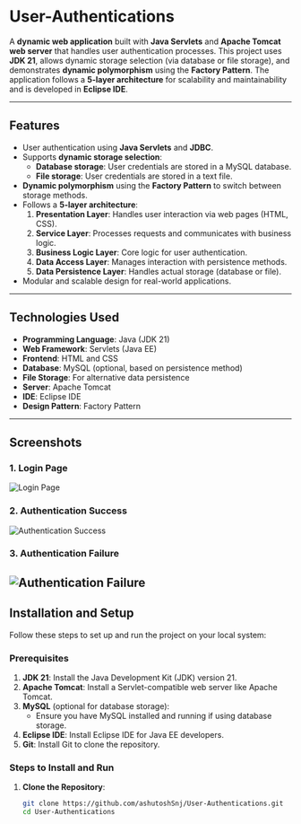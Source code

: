 # User-Authentications

A **dynamic web application** built with **Java Servlets** and **Apache Tomcat web server** that handles user authentication processes.
This project uses **JDK 21**, allows dynamic storage selection (via database or file storage), and demonstrates **dynamic polymorphism** using the **Factory Pattern**. 
The application follows a **5-layer architecture** for scalability and maintainability and is developed in **Eclipse IDE**.

---

## Features

- User authentication using **Java Servlets** and **JDBC**.
- Supports **dynamic storage selection**:
  - **Database storage**: User credentials are stored in a MySQL database.
  - **File storage**: User credentials are stored in a text file.
- **Dynamic polymorphism** using the **Factory Pattern** to switch between storage methods.
- Follows a **5-layer architecture**:
  1. **Presentation Layer**: Handles user interaction via web pages (HTML, CSS).
  2. **Service Layer**: Processes requests and communicates with business logic.
  3. **Business Logic Layer**: Core logic for user authentication.
  4. **Data Access Layer**: Manages interaction with persistence methods.
  5. **Data Persistence Layer**: Handles actual storage (database or file).
- Modular and scalable design for real-world applications.

---

## Technologies Used

- **Programming Language**: Java (JDK 21)
- **Web Framework**: Servlets (Java EE)
- **Frontend**: HTML and CSS
- **Database**: MySQL (optional, based on persistence method)
- **File Storage**: For alternative data persistence
- **Server**: Apache Tomcat
- **IDE**: Eclipse IDE
- **Design Pattern**: Factory Pattern

---

## Screenshots
### 1. Login Page
![Login Page](webapp/login_page.png)

### 2. Authentication Success
![Authentication Success](webapp/Successfully_login.png)

### 3. Authentication Failure
![Authentication Failure](webapp/not_login.png)
---

## Installation and Setup

Follow these steps to set up and run the project on your local system:

### Prerequisites

1. **JDK 21**: Install the Java Development Kit (JDK) version 21.
2. **Apache Tomcat**: Install a Servlet-compatible web server like Apache Tomcat.
3. **MySQL** (optional for database storage):
   - Ensure you have MySQL installed and running if using database storage.
4. **Eclipse IDE**: Install Eclipse IDE for Java EE developers.
5. **Git**: Install Git to clone the repository.

### Steps to Install and Run

1. **Clone the Repository**:
   ```bash
   git clone https://github.com/ashutoshSnj/User-Authentications.git
   cd User-Authentications
